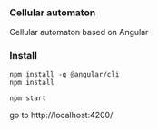 ### Cellular automaton

Cellular automaton based on Angular

### Install

```shell
npm install -g @angular/cli
npm install
```


```shell
npm start
```

go to http://localhost:4200/ 